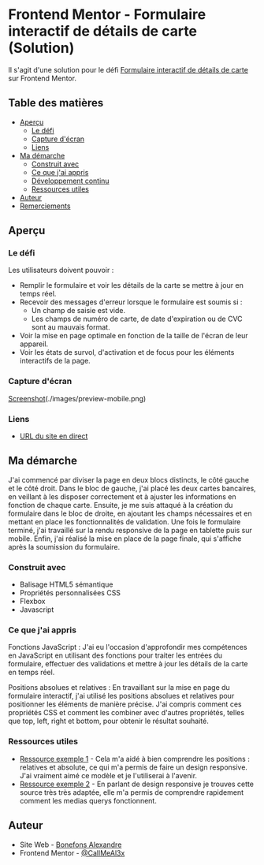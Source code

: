 # Frontend Mentor - Formulaire interactif de détails de carte (Solution)

Il s'agit d'une solution pour le défi [Formulaire interactif de détails de carte](https://www.frontendmentor.io/challenges/interactive-card-details-form-XpS8cKZDWw) sur Frontend Mentor.

## Table des matières

- [Aperçu](#aperçu)
  - [Le défi](#le-défi)
  - [Capture d'écran](#capture-décran)
  - [Liens](#liens)
- [Ma démarche](#ma-démarche)
  - [Construit avec](#construit-avec)
  - [Ce que j'ai appris](#ce-que-jai-appris)
  - [Développement continu](#développement-continu)
  - [Ressources utiles](#ressources-utiles)
- [Auteur](#auteur)
- [Remerciements](#remerciements)

## Aperçu

### Le défi

Les utilisateurs doivent pouvoir :

- Remplir le formulaire et voir les détails de la carte se mettre à jour en temps réel.
- Recevoir des messages d'erreur lorsque le formulaire est soumis si :
  - Un champ de saisie est vide.
  - Les champs de numéro de carte, de date d'expiration ou de CVC sont au mauvais format.
- Voir la mise en page optimale en fonction de la taille de l'écran de leur appareil.
- Voir les états de survol, d'activation et de focus pour les éléments interactifs de la page.

### Capture d'écran

[Screenshot](./images/preview.png)(./images/preview-mobile.png)

### Liens

- [URL du site en direct](http://alexandre.bonefons.mmi-velizy.fr/Projets_HTML-CSS-JS/card_details_form/)

## Ma démarche

J'ai commencé par diviser la page en deux blocs distincts, le côté gauche et le côté droit. Dans le bloc de gauche, j'ai placé les deux cartes bancaires, en veillant à les disposer correctement et à ajuster les informations en fonction de chaque carte. Ensuite, je me suis attaqué à la création du formulaire dans le bloc de droite, en ajoutant les champs nécessaires et en mettant en place les fonctionnalités de validation. Une fois le formulaire terminé, j'ai travaillé sur la rendu responsive de la page en tablette puis sur mobile. Enfin, j'ai réalisé la mise en place de la page finale, qui s'affiche après la soumission du formulaire.

### Construit avec

- Balisage HTML5 sémantique
- Propriétés personnalisées CSS
- Flexbox
- Javascript

### Ce que j'ai appris

Fonctions JavaScript : J'ai eu l'occasion d'approfondir mes compétences en JavaScript en utilisant des fonctions pour traiter les entrées du formulaire, effectuer des validations et mettre à jour les détails de la carte en temps réel.

Positions absolues et relatives : En travaillant sur la mise en page du formulaire interactif, j'ai utilisé les positions absolues et relatives pour positionner les éléments de manière précise. J'ai compris comment ces propriétés CSS et comment les combiner avec d'autres propriétés, telles que top, left, right et bottom, pour obtenir le résultat souhaité.

### Ressources utiles

- [Ressource exemple 1](https://developer.mozilla.org/fr/docs/Web/CSS/position) - Cela m'a aidé à bien comprendre les positions : relatives et absolute, ce qui m'a permis de faire un design responsive. J'ai vraiment aimé ce modèle et je l'utiliserai à l'avenir.
- [Ressource exemple 2](https://www.w3schools.com/css/css_rwd_mediaqueries.asp) - En parlant de design responsive je trouves cette source très très adaptée, elle m'a permis de comprendre rapidement comment les medias querys fonctionnent.

## Auteur

- Site Web - [Bonefons Alexandre](https://www.your-site.com)
- Frontend Mentor - [@CallMeAl3x](https://www.frontendmentor.io/profile/CallMeAl3x)